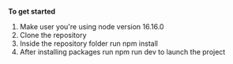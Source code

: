 **To get started**

1. Make user you're using node version 16.16.0
2. Clone the repository
3. Inside the repository folder run npm install
3. After installing packages run npm run dev to launch the project